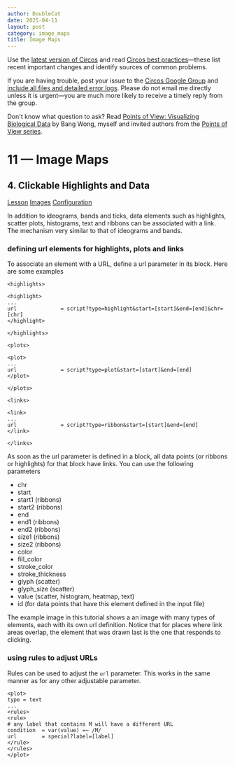 ```yaml
---
author: DoubleCat
date: 2025-04-11
layout: post
category: image_maps
title: Image Maps
---
```


Use the [latest version of Circos](/software/download/circos/) and read
[Circos best
practices](/documentation/tutorials/reference/best_practices/)—these list
recent important changes and identify sources of common problems.

If you are having trouble, post your issue to the [Circos Google
Group](https://groups.google.com/group/circos-data-visualization) and [include
all files and detailed error logs](/support/support/). Please do not email me
directly unless it is urgent—you are much more likely to receive a timely
reply from the group.

Don't know what question to ask? Read [Points of View: Visualizing Biological
Data](https://www.nature.com/nmeth/journal/v9/n12/full/nmeth.2258.html) by
Bang Wong, myself and invited authors from the [Points of View
series](https://mk.bcgsc.ca/pointsofview).

# 11 — Image Maps

## 4\. Clickable Highlights and Data

[Lesson](/documentation/tutorials/image_maps/highlights_data/lesson)
[Images](/documentation/tutorials/image_maps/highlights_data/images)
[Configuration](/documentation/tutorials/image_maps/highlights_data/configuration)

In addition to ideograms, bands and ticks, data elements such as highlights,
scatter plots, histograms, text and ribbons can be associated with a link. The
mechanism very similar to that of ideograms and bands.

### defining url elements for highlights, plots and links

To associate an element with a URL, define a url parameter in its block. Here
are some examples

    
    
    <highlights>
    
    <highlight>
    ...
    url              = script?type=highlight&start=[start]&end=[end]&chr=[chr]
    </highlight>
    
    </highlights>
    
    <plots>
    
    <plot>
    ...
    url              = script?type=plot&start=[start]&end=[end]
    </plot>
    
    </plots>
    
    <links>
    
    <link>
    ...
    url              = script?type=ribbon&start=[start]&end=[end]
    </link>
    
    </links>
    

As soon as the url parameter is defined in a block, all data points (or
ribbons or highlights) for that block have links. You can use the following
parameters

  * chr 
  * start 
  * start1 (ribbons) 
  * start2 (ribbons) 
  * end 
  * end1 (ribbons) 
  * end2 (ribbons) 
  * size1 (ribbons) 
  * size2 (ribbons) 
  * color 
  * fill_color 
  * stroke_color 
  * stroke_thickness 
  * glyph (scatter) 
  * glyph_size (scatter) 
  * value (scatter, histogram, heatmap, text) 
  * id (for data points that have this element defined in the input file) 

The example image in this tutorial shows a an image with many types of
elements, each with its own url definition. Notice that for places where link
areas overlap, the element that was drawn last is the one that responds to
clicking.

### using rules to adjust URLs

Rules can be used to adjust the `url` parameter. This works in the same manner
as for any other adjustable parameter.

    
    
    <plot>
    type = text
    ...
    <rules>
    <rule>
    # any label that contains M will have a different URL
    condition  = var(value) =~ /M/
    url        = special?label=[label]
    </rule>
    </rules>
    </plot>
    

